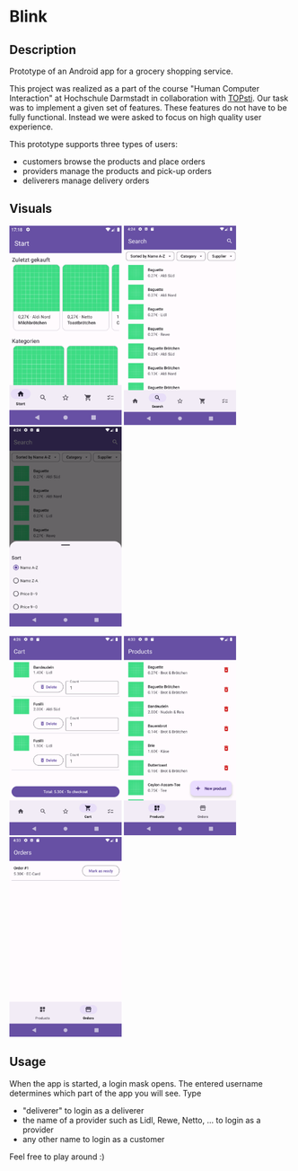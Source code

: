 # Blink

## Description

Prototype of an Android app for a grocery shopping service.

This project was realized as a part of the course "Human Computer Interaction" at Hochschule Darmstadt in collaboration with [TOPsti](https://github.com/T9310). Our task was to implement a given set of features. These features do not have to be fully functional. Instead we were asked to focus on high quality user experience.

This prototype supports three types of users:
- customers browse the products and place orders
- providers manage the products and pick-up orders
- deliverers manage delivery orders

## Visuals

<img src="/screenshots/home-1.png" width="200px"/> <img src="/screenshots/kundeSuche.png" width="200px"/> <img src="/screenshots/kundeSortieren.png" width="200px"/>

<img src="/screenshots/warenkorbVoll.png" width="200px"/> <img src="/screenshots/anbieterAngebot.png" width="200px"/> <img src="/screenshots/anbieterBestellungen.png" width="200px"/>


## Usage

When the app is started, a login mask opens. The entered username determines which part of the app you will see. Type
- "deliverer" to login as a deliverer
- the name of a provider such as Lidl, Rewe, Netto, ... to login as a provider
- any other name to login as a customer

Feel free to play around :)
